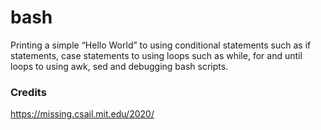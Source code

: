 # bash

Printing a simple “Hello World” to using conditional statements such as if statements, case statements to using loops such as while, for and until loops to using awk, sed and debugging bash scripts. 

### Credits
https://missing.csail.mit.edu/2020/
